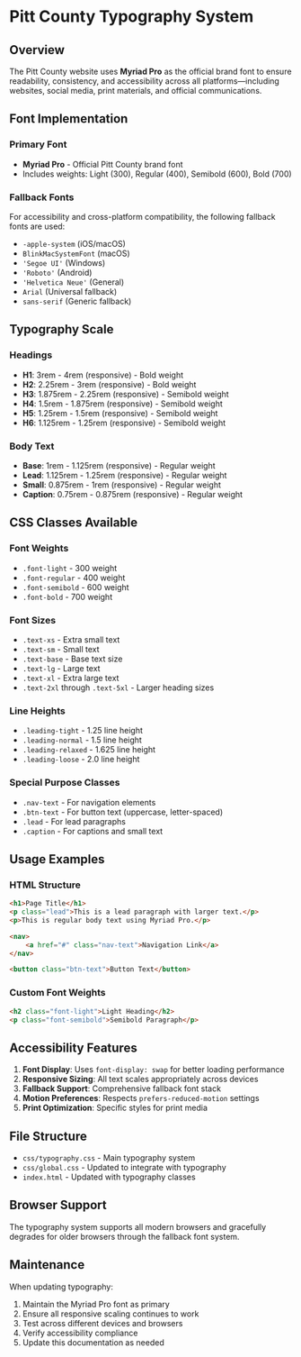 # Pitt County Typography System

## Overview

The Pitt County website uses **Myriad Pro** as the official brand font to ensure readability, consistency, and accessibility across all platforms—including websites, social media, print materials, and official communications.

## Font Implementation

### Primary Font

-   **Myriad Pro** - Official Pitt County brand font
-   Includes weights: Light (300), Regular (400), Semibold (600), Bold (700)

### Fallback Fonts

For accessibility and cross-platform compatibility, the following fallback fonts are used:

-   `-apple-system` (iOS/macOS)
-   `BlinkMacSystemFont` (macOS)
-   `'Segoe UI'` (Windows)
-   `'Roboto'` (Android)
-   `'Helvetica Neue'` (General)
-   `Arial` (Universal fallback)
-   `sans-serif` (Generic fallback)

## Typography Scale

### Headings

-   **H1**: 3rem - 4rem (responsive) - Bold weight
-   **H2**: 2.25rem - 3rem (responsive) - Bold weight
-   **H3**: 1.875rem - 2.25rem (responsive) - Semibold weight
-   **H4**: 1.5rem - 1.875rem (responsive) - Semibold weight
-   **H5**: 1.25rem - 1.5rem (responsive) - Semibold weight
-   **H6**: 1.125rem - 1.25rem (responsive) - Semibold weight

### Body Text

-   **Base**: 1rem - 1.125rem (responsive) - Regular weight
-   **Lead**: 1.125rem - 1.25rem (responsive) - Regular weight
-   **Small**: 0.875rem - 1rem (responsive) - Regular weight
-   **Caption**: 0.75rem - 0.875rem (responsive) - Regular weight

## CSS Classes Available

### Font Weights

-   `.font-light` - 300 weight
-   `.font-regular` - 400 weight
-   `.font-semibold` - 600 weight
-   `.font-bold` - 700 weight

### Font Sizes

-   `.text-xs` - Extra small text
-   `.text-sm` - Small text
-   `.text-base` - Base text size
-   `.text-lg` - Large text
-   `.text-xl` - Extra large text
-   `.text-2xl` through `.text-5xl` - Larger heading sizes

### Line Heights

-   `.leading-tight` - 1.25 line height
-   `.leading-normal` - 1.5 line height
-   `.leading-relaxed` - 1.625 line height
-   `.leading-loose` - 2.0 line height

### Special Purpose Classes

-   `.nav-text` - For navigation elements
-   `.btn-text` - For button text (uppercase, letter-spaced)
-   `.lead` - For lead paragraphs
-   `.caption` - For captions and small text

## Usage Examples

### HTML Structure

```html
<h1>Page Title</h1>
<p class="lead">This is a lead paragraph with larger text.</p>
<p>This is regular body text using Myriad Pro.</p>

<nav>
    <a href="#" class="nav-text">Navigation Link</a>
</nav>

<button class="btn-text">Button Text</button>
```

### Custom Font Weights

```html
<h2 class="font-light">Light Heading</h2>
<p class="font-semibold">Semibold Paragraph</p>
```

## Accessibility Features

1. **Font Display**: Uses `font-display: swap` for better loading performance
2. **Responsive Sizing**: All text scales appropriately across devices
3. **Fallback Support**: Comprehensive fallback font stack
4. **Motion Preferences**: Respects `prefers-reduced-motion` settings
5. **Print Optimization**: Specific styles for print media

## File Structure

-   `css/typography.css` - Main typography system
-   `css/global.css` - Updated to integrate with typography
-   `index.html` - Updated with typography classes

## Browser Support

The typography system supports all modern browsers and gracefully degrades for older browsers through the fallback font system.

## Maintenance

When updating typography:

1. Maintain the Myriad Pro font as primary
2. Ensure all responsive scaling continues to work
3. Test across different devices and browsers
4. Verify accessibility compliance
5. Update this documentation as needed
